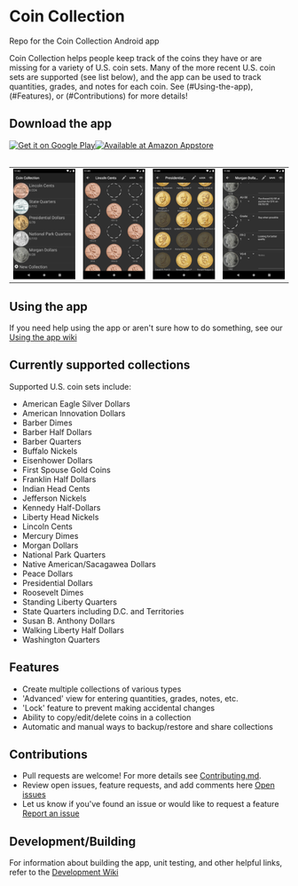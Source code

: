 # Coin Collection
Repo for the Coin Collection Android app

Coin Collection helps people keep track of the coins they have or are missing for a variety of U.S. coin sets. Many of the more recent U.S. coin sets are supported (see list below), and the app can be used to track quantities, grades, and notes for each coin. See (#Using-the-app), (#Features), or (#Contributions) for more details!

## Download the app
<div style="display:flex;" >
<a href="https://play.google.com/store/apps/details?id=com.spencerpages">
    <img alt="Get it on Google Play" height="64" src="https://raw.githubusercontent.com/anwilli5/coin-collection-android-US/master/images/google-play-badge.png" />
</a>
<a href="http://www.amazon.com/gp/product/B00KZ7PYPY/ref=mas_pm_coin_collection">
    <img alt="Available at Amazon Appstore" height="64" src="https://raw.githubusercontent.com/anwilli5/coin-collection-android-US/master/images/amazon-appstore-badge.png" />
</a>
</div><br/>

<table>
    <tr>
        <td><img src="./images/screen1.png" alt="Coin Collection Home" width="200"/></td>
        <td><img src="./images/screen2.png" alt="Coin Collection Page Simple" width="200"/></td>
        <td><img src="./images/screen3.png" alt="Coin Collection Page 2" width="200"/></td>
        <td><img src="./images/screen4.png" alt="Coin Collection Page Advanced" width="200"/></td>
    </tr>
</table>

## Using the app
If you need help using the app or aren't sure how to do something, see our [Using the app wiki](https://github.com/anwilli5/coin-collection-android-US/wiki/Using-the-App)

## Currently supported collections
Supported U.S. coin sets include:
- American Eagle Silver Dollars
- American Innovation Dollars
- Barber Dimes
- Barber Half Dollars
- Barber Quarters
- Buffalo Nickels
- Eisenhower Dollars
- First Spouse Gold Coins
- Franklin Half Dollars
- Indian Head Cents
- Jefferson Nickels
- Kennedy Half-Dollars
- Liberty Head Nickels
- Lincoln Cents
- Mercury Dimes
- Morgan Dollars
- National Park Quarters
- Native American/Sacagawea Dollars
- Peace Dollars
- Presidential Dollars
- Roosevelt Dimes
- Standing Liberty Quarters
- State Quarters including D.C. and Territories
- Susan B. Anthony Dollars
- Walking Liberty Half Dollars
- Washington Quarters

## Features
- Create multiple collections of various types
- 'Advanced' view for entering quantities, grades, notes, etc.
- 'Lock' feature to prevent making accidental changes
- Ability to copy/edit/delete coins in a collection
- Automatic and manual ways to backup/restore and share collections

## Contributions
- Pull requests are welcome! For more details see [Contributing.md](https://github.com/anwilli5/coin-collection-android-US/blob/master/CONTRIBUTING.md).
- Review open issues, feature requests, and add comments here [Open issues](https://github.com/anwilli5/coin-collection-android-US/issues)
- Let us know if you've found an issue or would like to request a feature [Report an issue](https://github.com/anwilli5/coin-collection-android-US/issues/new/choose)

## Development/Building
For information about building the app, unit testing, and other helpful links, refer to the [Development Wiki](https://github.com/anwilli5/coin-collection-android-US/wiki/Development)